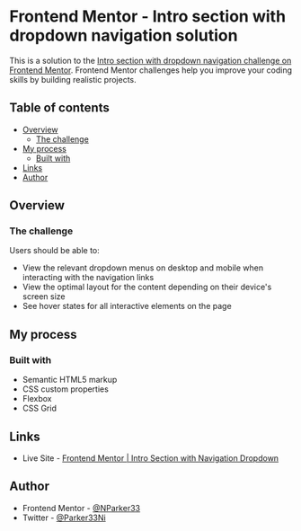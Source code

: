 # Frontend Mentor - Intro section with dropdown navigation solution

This is a solution to the [Intro section with dropdown navigation challenge on Frontend Mentor](https://www.frontendmentor.io/challenges/intro-section-with-dropdown-navigation-ryaPetHE5). Frontend Mentor challenges help you improve your coding skills by building realistic projects.

## Table of contents

- [Overview](#overview)
  - [The challenge](#the-challenge)
- [My process](#my-process)
  - [Built with](#built-with)
- [Links](#links)
- [Author](#author)

## Overview

### The challenge

Users should be able to:

- View the relevant dropdown menus on desktop and mobile when interacting with the navigation links
- View the optimal layout for the content depending on their device's screen size
- See hover states for all interactive elements on the page

## My process

### Built with

- Semantic HTML5 markup
- CSS custom properties
- Flexbox
- CSS Grid

## Links

- Live Site - [Frontend Mentor | Intro Section with Navigation Dropdown](https://nparker33.github.io/intro-section-with-dropdown-nav/)

## Author

- Frontend Mentor - [@NParker33](https://www.frontendmentor.io/profile/NParker33)
- Twitter - [@Parker33Ni](https://www.twitter.com/Parker33Ni)
